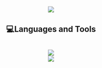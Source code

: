 <h1 align="center">
    <img src="https://readme-typing-svg.herokuapp.com?font=Fira+Code&center=true&multiline=true&width=500&height=60&lines=%F0%9F%91%8BHi%2C+I'm+PerSki;CS+Student+%26+Lover" />
</h1>

<h2 align="center">💻Languages and Tools</h2>
<br>
<div align="center">
    <img src="https://skillicons.dev/icons?i=py,flask,html,css,bootstrap,linux" /> <br>
    <img src="https://skillicons.dev/icons?i=ae,pr,visualstudio,vscode,pycharm,clion" /> <br>
</div>
<!--
<p><img align="left" src="https://github-readme-stats.vercel.app/api/top-langs?username=xperski&show_icons=true&theme=dark&locale=en&layout=compact"/></p>
<br>
<p><img align="left" src="https://github-readme-streak-stats.herokuapp.com/?user=xperski&theme=dark"" /></p>
-->
